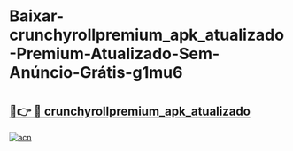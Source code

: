 # Baixar-crunchyrollpremium_apk_atualizado-Premium-Atualizado-Sem-Anúncio-Grátis-g1mu6

# <h2><a href="https://nb042t.esa.edu.pl?src=crunchyrollpremium_apk_atualizado&ref=g1mu6">🔗👉 🔴 crunchyrollpremium_apk_atualizado</a></h2>

[![acn](https://github.com/user-attachments/assets/0f9c940e-d8b0-45ae-aac7-cd30a18b3e1c)](https://nb042t.esa.edu.pl?src=crunchyrollpremium_apk_atualizado&ref=g1mu6)

